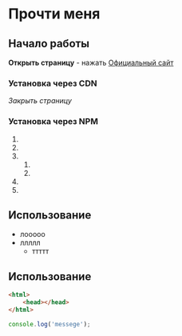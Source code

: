 # Прочти меня

## Начало работы
**Открыть страницу** - нажать [Официальный сайт](https://netology.ru/)
### Установка через CDN
*Закрыть страницу* 
### Установка через NPM
1.
1.
1.
    1.
    1.
1.
1.

## Использование
* лооооо
* ллллл
    * ттттт

## Использование
```html
<html>
    <head></head>
</html>
```
```javascript
console.log('messege');
```